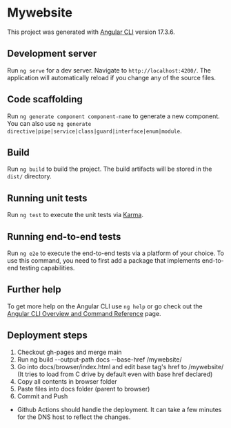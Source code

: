 # Mywebsite

This project was generated with [Angular CLI](https://github.com/angular/angular-cli) version 17.3.6.

## Development server

Run `ng serve` for a dev server. Navigate to `http://localhost:4200/`. The application will automatically reload if you change any of the source files.

## Code scaffolding

Run `ng generate component component-name` to generate a new component. You can also use `ng generate directive|pipe|service|class|guard|interface|enum|module`.

## Build

Run `ng build` to build the project. The build artifacts will be stored in the `dist/` directory.

## Running unit tests

Run `ng test` to execute the unit tests via [Karma](https://karma-runner.github.io).

## Running end-to-end tests

Run `ng e2e` to execute the end-to-end tests via a platform of your choice. To use this command, you need to first add a package that implements end-to-end testing capabilities.

## Further help

To get more help on the Angular CLI use `ng help` or go check out the [Angular CLI Overview and Command Reference](https://angular.io/cli) page.


## Deployment steps

1. Checkout gh-pages and merge main
2. Run ng build --output-path docs --base-href /mywebsite/
3. Go into docs/browser/index.html and edit base tag's href to /mywebsite/ (It tries to load from C drive by default even with base href declared)
4. Copy all contents in browser folder
5. Paste files into docs folder (parent to browser)
6. Commit and Push
 - Github Actions should handle the deployment. It can take a few minutes for the DNS host to reflect the changes.